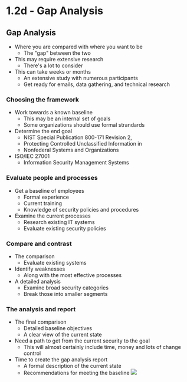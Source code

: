 # 1.2d - Gap Analysis
## Gap Analysis
- Where you are compared with where you want to be
	- The "gap" between the two
- This may require extensive research
	- There's a lot to consider
- This can take weeks or months
	- An extensive study with numerous participants
	- Get ready for emails, data gathering, and technical research
### Choosing the framework
- Work towards a known baseline
	- This may be an internal set of goals
	- Some organizations should use formal strandards
- Determine the end goal
	- NIST Special Publication 800-171 Revision 2,
	- Protecting Controlled Unclassified Information in
	- Nonfederal Systems and Organizations
- ISO/IEC 27001
	- Information Security Management Systems
### Evaluate people and processes
- Get a baseline of employees
	- Formal experience
	- Current training
	- Knowledge of security policies and procedures
- Examine the current processes
	- Research existing IT systems
	- Evaluate existing security policies
### Compare and contrast
- The comparison
	- Evaluate existing systems
- Identify weaknesses
	- Along with the most effective processes
- A detailed analysis
	- Examine broad security categories
	- Break those into smaller segments
### The analysis and report
- The final comparison
	- Detailed baseline objectives
	- A clear view of the current state
- Need a path to get from the current security to the goal
	- This will almost certainly include time, money and lots of change control
- Time to create the gap analysis report
	- A formal description of the current state
	- Recommendations for meeting the baseline
![](Pasted%20image%2020240905133713.png)

